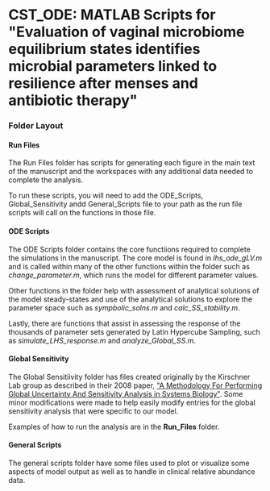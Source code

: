# CST_ODE: MATLAB Scripts for "Evaluation of vaginal microbiome equilibrium states identifies microbial parameters linked to resilience after menses and antibiotic therapy"

### Folder Layout

#### Run Files
The Run Files folder has scripts for generating each figure in the main text of the manuscript and the workspaces with any additional data needed to complete the analysis.

To run these scripts, you will need to add the ODE_Scripts, Global_Sensitivity andd General_Scripts file to your path as the run file scripts will call on the functions in those file.

#### ODE Scripts
The ODE Scripts folder contains the core functiions required to complete the simulations in the manuscript. The core model is found in _lhs_ode_gLV.m_ and is called within many of the other functions within the folder such as _change_parameter.m_, which runs the model for different parameter values.

Other functions in the folder help with assessment of analytical solutions of the model steady-states and use of the analytical solutions to explore the parameter space such as _sympbolic_solns.m_ and _calc_SS_stability.m_.

Lastly, there are functions that assist in assessing the response of the thousands of parameter sets generated by Latin Hypercube Sampling, such as _simulate_LHS_response.m_ and _analyze_Global_SS.m_.

#### Global Sensitivity
The Global Sensitiivity folder has files created originally by the Kirschner Lab group as described in their 2008 paper, ["A Methodology For Performing Global Uncertainty And Sensitivity Analysis in Systems Biology"](https://www.ncbi.nlm.nih.gov/pmc/articles/PMC2570191/). Some minor modifications were made to help easily modify entries for the global sensitivity analysis that were specific to our model.

Examples of how to run the analysis are in the **Run_Files** folder.

#### General Scripts
The general scripts folder have some files used to plot or visualize some aspects of model output as well as to handle in clinical relative abundance data.


